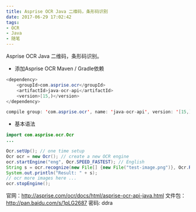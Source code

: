 ```yaml
---
title: Asprise OCR Java 二维码，条形码识别
date: 2017-06-29 17:02:42
tags:
- OCR
- Java
- 随笔
---
```

Asprise OCR Java 二维码，条形码识别。

 - 添加Asprise OCR Maven / Gradle依赖
```java
<dependency>
    <groupId>com.asprise.ocr</groupId>
    <artifactId>java-ocr-api</artifactId>
    <version>[15,)</version>
</dependency>
```
```java
compile group: 'com.asprise.ocr', name: 'java-ocr-api', version: '[15,)'
```

 - 基本语法

```java
import com.asprise.ocr.Ocr
...

Ocr.setUp(); // one time setup
Ocr ocr = new Ocr(); // create a new OCR engine
ocr.startEngine("eng", Ocr.SPEED_FASTEST); // English
String s = ocr.recognize(new File[] {new File("test-image.png")}, Ocr.RECOGNIZE_TYPE_ALL, Ocr.OUTPUT_FORMAT_PLAINTEXT);
System.out.println("Result: " + s);
// ocr more images here ...
ocr.stopEngine();
```

官网：http://asprise.com/ocr/docs/html/asprise-ocr-api-java.html
文件包： http://pan.baidu.com/s/1pLG2687 密码: ddra